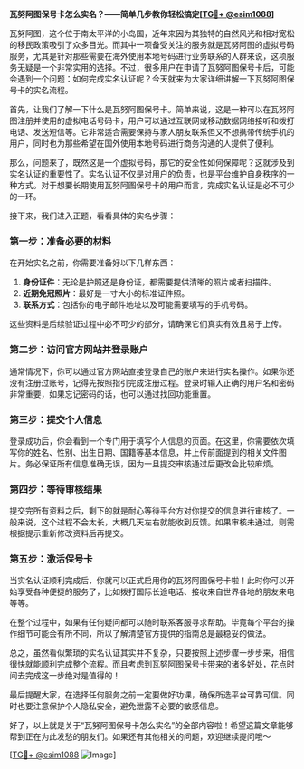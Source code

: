 **瓦努阿图保号卡怎么实名？——简单几步教你轻松搞定[[TG💪+ @esim1088](https://t.me/s/esim1088)]**

瓦努阿图，这个位于南太平洋的小岛国，近年来因为其独特的自然风光和相对宽松的移民政策吸引了众多目光。而其中一项备受关注的服务就是瓦努阿图的虚拟号码服务，尤其是针对那些需要在海外使用本地号码进行业务联系的人群来说，这项服务无疑是一个非常实用的选择。不过，很多用户在申请了瓦努阿图保号卡后，可能会遇到一个问题：如何完成实名认证呢？今天就来为大家详细讲解一下瓦努阿图保号卡的实名流程。

首先，让我们了解一下什么是瓦努阿图保号卡。简单来说，这是一种可以在瓦努阿图注册并使用的虚拟电话号码卡，用户可以通过互联网或移动数据网络接听和拨打电话、发送短信等。它非常适合需要保持与家人朋友联系但又不想携带传统手机的用户，同时也为那些希望在国外使用本地号码进行商务沟通的人提供了便利。

那么，问题来了，既然这是一个虚拟号码，那它的安全性如何保障呢？这就涉及到实名认证的重要性了。实名认证不仅是对用户的负责，也是平台维护自身秩序的一种方式。对于想要长期使用瓦努阿图保号卡的用户而言，完成实名认证是必不可少的一环。

接下来，我们进入正题，看看具体的实名步骤：

### 第一步：准备必要的材料

在开始实名之前，你需要准备好以下几样东西：
1. **身份证件**：无论是护照还是身份证，都需要提供清晰的照片或者扫描件。
2. **近期免冠照片**：最好是一寸大小的标准证件照。
3. **联系方式**：包括你的电子邮件地址以及可能需要填写的手机号码。

这些资料是后续验证过程中必不可少的部分，请确保它们真实有效且易于上传。

### 第二步：访问官方网站并登录账户

通常情况下，你可以通过官方网站直接登录自己的账户来进行实名操作。如果你还没有注册过账号，记得先按照指引完成注册过程。登录时输入正确的用户名和密码非常重要，如果忘记密码的话，也可以通过找回功能重置。

### 第三步：提交个人信息

登录成功后，你会看到一个专门用于填写个人信息的页面。在这里，你需要依次填写你的姓名、性别、出生日期、国籍等基本信息，并上传前面提到的相关文件图片。务必保证所有信息准确无误，因为一旦提交审核通过后更改会比较麻烦。

### 第四步：等待审核结果

提交完所有资料之后，剩下的就是耐心等待平台方对你提交的信息进行审核了。一般来说，这个过程不会太长，大概几天左右就能收到反馈。如果审核未通过，则需根据提示重新修改资料后再提交。

### 第五步：激活保号卡

当实名认证顺利完成后，你就可以正式启用你的瓦努阿图保号卡啦！此时你可以开始享受各种便捷的服务了，比如拨打国际长途电话、接收来自世界各地的朋友来电等等。

在整个过程中，如果有任何疑问都可以随时联系客服寻求帮助。毕竟每个平台的操作细节可能会有所不同，所以了解清楚官方提供的指南总是最稳妥的做法。

总之，虽然看似繁琐的实名认证其实并不复杂，只要按照上述步骤一步步来，相信很快就能顺利完成整个流程。而且考虑到瓦努阿图保号卡带来的诸多好处，花点时间去完成这一步绝对是值得的！

最后提醒大家，在选择任何服务之前一定要做好功课，确保所选平台可靠可信。同时也要注意保护个人隐私安全，避免泄露不必要的敏感信息。

好了，以上就是关于“瓦努阿图保号卡怎么实名”的全部内容啦！希望这篇文章能够帮到正在为此发愁的朋友们。如果还有其他相关的问题，欢迎继续提问哦～

[[TG💪+ @esim1088](https://t.me/s/esim1088) ![Image](https://i.postimg.cc/4NQfJmqS/Snipaste-2025-05-13-00-14-12.png)]